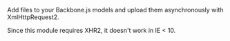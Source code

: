 Add files to your Backbone.js models and upload them asynchronously with XmlHttpRequest2.

Since this module requires XHR2, it doesn't work in IE < 10.